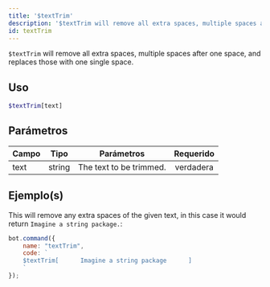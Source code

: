 ```yaml
---
title: '$textTrim'
description: '$textTrim will remove all extra spaces, multiple spaces after one space, and replaces those with one single space.'
id: textTrim
---
```


`$textTrim` will remove all extra spaces, multiple spaces after one space, and replaces those with one single space.

## Uso

```php
$textTrim[text]
```

## Parámetros

| Campo | Tipo   | Parámetros              | Requerido |
| ----- | ------ | ----------------------- |:---------:|
| text  | string | The text to be trimmed. | verdadera |

## Ejemplo(s)

This will remove any extra spaces of the given text, in this case it would return `Imagine a string package.`:

```javascript
bot.command({
    name: "textTrim",
    code: `
    $textTrim[      Imagine a string package      ]
    `
});
```